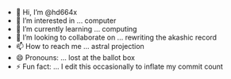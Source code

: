 - 👋 Hi, I’m @hd664x
- 👀 I’m interested in ... computer
- 🌱 I’m currently learning ... computing
- 💞️ I’m looking to collaborate on ... rewriting the akashic record
- 📫 How to reach me ... astral projection
- 😄 Pronouns: ... lost at the ballot box
- ⚡ Fun fact: ... I edit this occasionally to inflate my commit count

<!---
hd664x/hd664x is a ✨ special ✨ repository because its `README.md` (this file) appears on your GitHub profile.
You can click the Preview link to take a look at your changes.
--->
